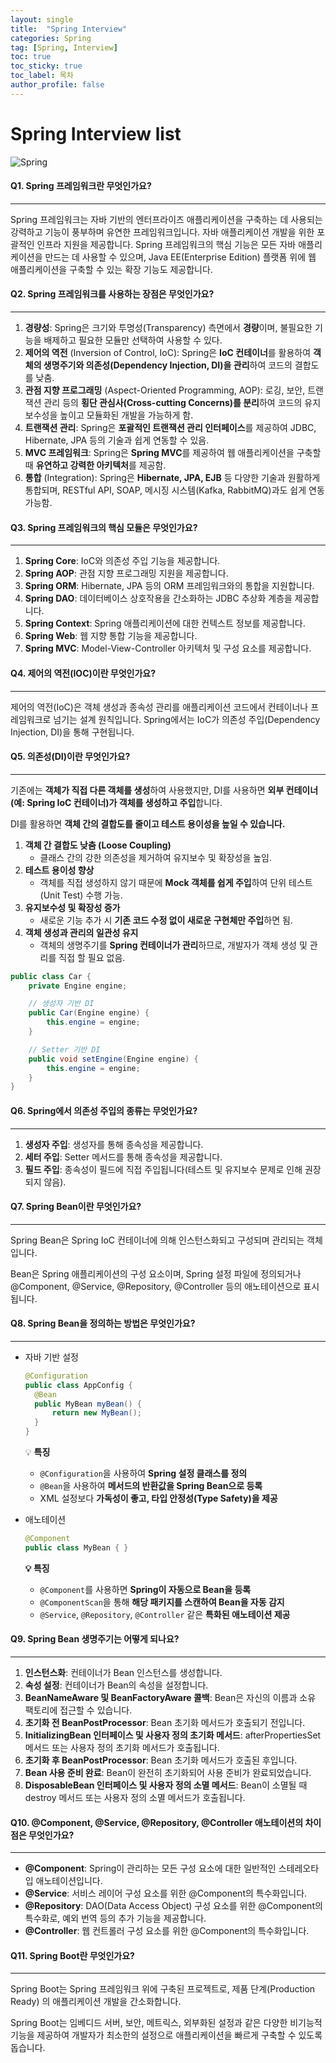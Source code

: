 ```yaml
---
layout: single
title:  "Spring Interview"
categories: Spring
tag: [Spring, Interview]
toc: true
toc_sticky: true
toc_label: 목차
author_profile: false
---
```




# Spring Interview list

![Spring]({{site.url}}/images/2025-03-01-Spring/Spring.png)

#### Q1. Spring 프레임워크란 무엇인가요?

------

Spring 프레임워크는 자바 기반의 엔터프라이즈 애플리케이션을 구축하는 데 사용되는 강력하고 기능이 풍부하며 유연한 프레임워크입니다. 자바 애플리케이션 개발을 위한 포괄적인 인프라 지원을 제공합니다. Spring 프레임워크의 핵심 기능은 모든 자바 애플리케이션을 만드는 데 사용할 수 있으며, Java EE(Enterprise Edition) 플랫폼 위에 웹 애플리케이션을 구축할 수 있는 확장 기능도 제공합니다.

#### Q2. Spring 프레임워크를 사용하는 장점은 무엇인가요?

------

1. **경량성**: Spring은 크기와 투명성(Transparency) 측면에서 **경량**이며, 불필요한 기능을 배제하고 필요한 모듈만 선택하여 사용할 수 있다.
2. **제어의 역전** (Inversion of Control, IoC): Spring은 **IoC 컨테이너**를 활용하여 **객체의 생명주기와 의존성(Dependency Injection, DI)을 관리**하여 코드의 결합도를 낮춤.
3. **관점 지향 프로그래밍** (Aspect-Oriented Programming, AOP): 로깅, 보안, 트랜잭션 관리 등의 **횡단 관심사(Cross-cutting Concerns)를 분리**하여 코드의 유지보수성을 높이고 모듈화된 개발을 가능하게 함.
4. **트랜잭션 관리**: Spring은 **포괄적인 트랜잭션 관리 인터페이스**를 제공하여 JDBC, Hibernate, JPA 등의 기술과 쉽게 연동할 수 있음.
5. **MVC 프레임워크**: Spring은 **Spring MVC**를 제공하여 웹 애플리케이션을 구축할 때 **유연하고 강력한 아키텍처**를 제공함.
6. **통합** (Integration): Spring은 **Hibernate, JPA, EJB** 등 다양한 기술과 원활하게 통합되며, RESTful API, SOAP, 메시징 시스템(Kafka, RabbitMQ)과도 쉽게 연동 가능함.

#### Q3. Spring 프레임워크의 핵심 모듈은 무엇인가요?

------

1. **Spring Core**: IoC와 의존성 주입 기능을 제공합니다.
2. **Spring AOP**: 관점 지향 프로그래밍 지원을 제공합니다.
3. **Spring ORM**: Hibernate, JPA 등의 ORM 프레임워크와의 통합을 지원합니다.
4. **Spring DAO**: 데이터베이스 상호작용을 간소화하는 JDBC 추상화 계층을 제공합니다.
5. **Spring Context**: Spring 애플리케이션에 대한 컨텍스트 정보를 제공합니다.
6. **Spring Web**: 웹 지향 통합 기능을 제공합니다.
7. **Spring MVC**: Model-View-Controller 아키텍처 및 구성 요소를 제공합니다.

#### Q4. 제어의 역전(IOC)이란 무엇인가요?

------

제어의 역전(IoC)은 객체 생성과 종속성 관리를 애플리케이션 코드에서 컨테이너나 프레임워크로 넘기는 설계 원칙입니다. Spring에서는 IoC가 의존성 주입(Dependency Injection, DI)을 통해 구현됩니다.

#### Q5. 의존성(DI)이란 무엇인가요?

------

기존에는 **객체가 직접 다른 객체를 생성**하여 사용했지만, DI를 사용하면 **외부 컨테이너(예: Spring IoC 컨테이너)가 객체를 생성하고 주입**합니다.

DI를 활용하면 **객체 간의 결합도를 줄이고 테스트 용이성을 높일 수 있습니다.**

1. **객체 간 결합도 낮춤 (Loose Coupling)**
   - 클래스 간의 강한 의존성을 제거하여 유지보수 및 확장성을 높임.
2. **테스트 용이성 향상**
   - 객체를 직접 생성하지 않기 때문에 **Mock 객체를 쉽게 주입**하여 단위 테스트(Unit Test) 수행 가능.
3. **유지보수성 및 확장성 증가**
   - 새로운 기능 추가 시 **기존 코드 수정 없이 새로운 구현체만 주입**하면 됨.
4. **객체 생성과 관리의 일관성 유지**
   - 객체의 생명주기를 **Spring 컨테이너가 관리**하므로, 개발자가 객체 생성 및 관리를 직접 할 필요 없음.

```java
public class Car {
    private Engine engine;

    // 생성자 기반 DI
    public Car(Engine engine) {
        this.engine = engine;
    }

    // Setter 기반 DI
    public void setEngine(Engine engine) {
        this.engine = engine;
    }
}
```

#### Q6. Spring에서 의존성 주입의 종류는 무엇인가요?

------

1. **생성자 주입**: 생성자를 통해 종속성을 제공합니다.
2. **세터 주입**: Setter 메서드를 통해 종속성을 제공합니다.
3. **필드 주입**: 종속성이 필드에 직접 주입됩니다(테스트 및 유지보수 문제로 인해 권장되지 않음).

#### Q7. **Spring Bean이란 무엇인가요?**

------

Spring Bean은 Spring IoC 컨테이너에 의해 인스턴스화되고 구성되며 관리되는 객체입니다. 

Bean은 Spring 애플리케이션의 구성 요소이며, Spring 설정 파일에 정의되거나 @Component, @Service, @Repository, @Controller 등의 애노테이션으로 표시됩니다.

#### Q8. **Spring Bean을 정의하는 방법은 무엇인가요?**

------

- 자바 기반 설정

  ```java
  @Configuration 
  public class AppConfig {     
    @Bean     
    public MyBean myBean() {         
        return new MyBean();     
    } 
  }
  ```

  💡 **특징**

  - `@Configuration`을 사용하여 **Spring 설정 클래스를 정의**
  - `@Bean`을 사용하여 **메서드의 반환값을 Spring Bean으로 등록**
  - XML 설정보다 **가독성이 좋고, 타입 안정성(Type Safety)을 제공**



- 애노테이션

  ```java
  @Component 
  public class MyBean { }
  ```

  **💡 특징**

  - `@Component`를 사용하면 **Spring이 자동으로 Bean을 등록**
  - `@ComponentScan`을 통해 **해당 패키지를 스캔하여 Bean을 자동 감지**
  - `@Service`, `@Repository`, `@Controller` 같은 **특화된 애노테이션 제공**

#### Q9. **Spring Bean 생명주기는 어떻게 되나요?**

------

1. **인스턴스화**: 컨테이너가 Bean 인스턴스를 생성합니다.
2. **속성 설정**: 컨테이너가 Bean의 속성을 설정합니다.
3. **BeanNameAware 및 BeanFactoryAware 콜백**: Bean은 자신의 이름과 소유 팩토리에 접근할 수 있습니다.
4. **초기화 전 BeanPostProcessor**: Bean 초기화 메서드가 호출되기 전입니다.
5. **InitializingBean 인터페이스 및 사용자 정의 초기화 메서드**: afterPropertiesSet 메서드 또는 사용자 정의 초기화 메서드가 호출됩니다.
6. **초기화 후 BeanPostProcessor**: Bean 초기화 메서드가 호출된 후입니다.
7. **Bean 사용 준비 완료**: Bean이 완전히 초기화되어 사용 준비가 완료되었습니다.
8. **DisposableBean 인터페이스 및 사용자 정의 소멸 메서드**: Bean이 소멸될 때 destroy 메서드 또는 사용자 정의 소멸 메서드가 호출됩니다.

#### Q10. **@Component, @Service, @Repository, @Controller 애노테이션의 차이점은 무엇인가요?**

------

- **@Component**: Spring이 관리하는 모든 구성 요소에 대한 일반적인 스테레오타입 애노테이션입니다.
- **@Service**: 서비스 레이어 구성 요소를 위한 @Component의 특수화입니다.
- **@Repository**: DAO(Data Access Object) 구성 요소를 위한 @Component의 특수화로, 예외 번역 등의 추가 기능을 제공합니다.
- **@Controller**: 웹 컨트롤러 구성 요소를 위한 @Component의 특수화입니다.

#### Q11. **Spring Boot란 무엇인가요?**

------

Spring Boot는 Spring 프레임워크 위에 구축된 프로젝트로, 제품 단계(Production Ready) 의 애플리케이션 개발을 간소화합니다. 

Spring Boot는 임베디드 서버, 보안, 메트릭스, 외부화된 설정과 같은 다양한 비기능적 기능을 제공하여 개발자가 최소한의 설정으로 애플리케이션을 빠르게 구축할 수 있도록 돕습니다.
